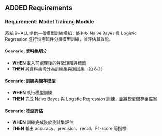 ## ADDED Requirements
### Requirement: Model Training Module
系統 SHALL 提供一個模型訓練模組，能夠以 Naive Bayes 與 Logistic Regression 進行垃圾郵件分類模型訓練，並評估其效能。

#### Scenario: 資料集切分
- **WHEN** 載入前處理後的特徵矩陣與標籤
- **THEN** 將資料集切分為訓練集與測試集（如 8:2）

#### Scenario: 訓練與儲存模型
- **WHEN** 執行模型訓練
- **THEN** 完成 Naive Bayes 與 Logistic Regression 訓練，並將模型儲存至檔案

#### Scenario: 模型評估
- **WHEN** 訓練完成後於測試集評估
- **THEN** 輸出 accuracy、precision、recall、F1-score 等指標
